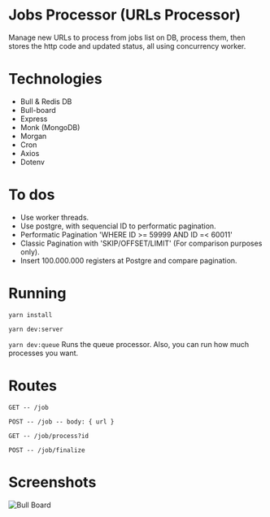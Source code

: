 # Jobs Processor (URLs Processor)
Manage new URLs to process from jobs list on DB, process them, then stores the http code and updated status, all using concurrency worker. 

# Technologies
- Bull & Redis DB
- Bull-board
- Express
- Monk (MongoDB)
- Morgan
- Cron
- Axios
- Dotenv

# To dos
- Use worker threads.
- Use postgre, with sequencial ID to performatic pagination.
- Performatic Pagination 'WHERE ID >= 59999 AND ID =< 60011'
- Classic Pagination with 'SKIP/OFFSET/LIMIT' (For comparison purposes only).
- Insert 100.000.000 registers at Postgre and compare pagination.

# Running
`yarn install`

`yarn dev:server`

`yarn dev:queue` Runs the queue processor. Also, you can run how much processes you want.

# Routes

`GET -- /job`

`POST -- /job -- body: { url } `

`GET -- /job/process?id`

`POST -- /job/finalize`

# Screenshots

![Bull Board](https://lucaslk10.github.io/bull-board.PNG)
